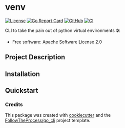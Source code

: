 # venv

[![License](https://img.shields.io/github/license/FollowTheProcess/venv)](https://github.com/FollowTheProcess/venv)
[![Go Report Card](https://goreportcard.com/badge/github.com/FollowTheProcess/venv)](https://goreportcard.com/report/github.com/FollowTheProcess/venv)
[![GitHub](https://img.shields.io/github/v/release/FollowTheProcess/venv?logo=github&sort=semver)](https://github.com/FollowTheProcess/venv)
[![CI](https://github.com/FollowTheProcess/venv/workflows/CI/badge.svg)](https://github.com/FollowTheProcess/venv/actions?query=workflow%3ACI)

CLI to take the pain out of python virtual environments 🛠

* Free software: Apache Software License 2.0

## Project Description

## Installation

## Quickstart

### Credits

This package was created with [cookiecutter] and the [FollowTheProcess/go_cli] project template.

[cookiecutter]: https://github.com/cookiecutter/cookiecutter
[FollowTheProcess/go_cli]: https://github.com/FollowTheProcess/go_cli
